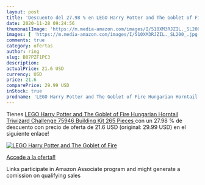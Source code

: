 ```yaml
---
layout: post
title: 'Descuento del 27.98 % en LEGO Harry Potter and The Goblet of Fire'
date: 2020-11-28 09:24:56
thumbnailImage: 'https://m.media-amazon.com/images/I/510XM3RJZIL._SL200_.jpg'
images: [ 'https://m.media-amazon.com/images/I/510XM3RJZIL._SL200_.jpg' ]
comments: true
category: ofertas
author: ring
slug: B07PZF1PC3
description:
actualPrice: 21.6 USD
currency: USD
price: 21.6
comparePrice: 29.99 USD
inStock: true
prodname: 'LEGO Harry Potter and The Goblet of Fire Hungarian Horntail Triwizard Challenge 75946 Building Kit  265 Pieces '
---
```


Tienes [LEGO Harry Potter and The Goblet of Fire Hungarian Horntail Triwizard Challenge 75946 Building Kit  265 Pieces ](https://www.amazon.com/dp/B07PZF1PC3/?tag=tolees-20) con un 27.98 % de descuento con precio de oferta de 21.6 USD (original: 29.99 USD) en el siguiente enlace!

[![LEGO Harry Potter and The Goblet of Fire](https://m.media-amazon.com/images/I/510XM3RJZIL._SL200_.jpg)](https://www.amazon.com/dp/B07PZF1PC3/?tag=tolees-20)

[Accede a la oferta!!](https://www.amazon.com/dp/B07PZF1PC3/?tag=tolees-20)

Links participate in Amazon Associate program and might generate a comission on qualifying sales


